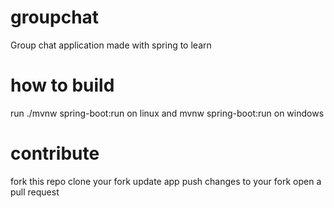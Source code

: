 # groupchat
Group chat application made with spring to learn

# how to build
run ./mvnw spring-boot:run on linux and mvnw spring-boot:run on windows

# contribute
fork this repo 
clone your fork
update app
push changes to your fork
open a pull request
